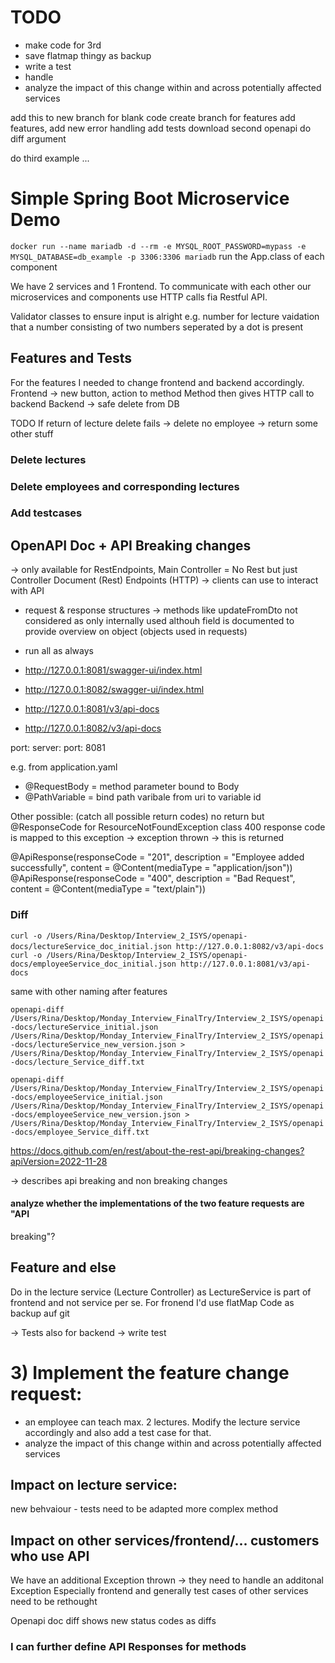 # TODO

- make code for 3rd
- save flatmap thingy as backup
- write a test 
- handle 
- analyze the impact of this change within and across potentially affected 
services

add this to new branch for blank code
create branch for features
add features, add new error handling 
add tests
download second openapi
do diff
argument

do third example
...

# Simple Spring Boot Microservice Demo
```docker run --name mariadb -d --rm -e MYSQL_ROOT_PASSWORD=mypass -e MYSQL_DATABASE=db_example -p 3306:3306 mariadb```
    run the App.class of each component 
    
We have 2 services and 1 Frontend.
To communicate with each other our microservices and components use HTTP calls fia Restful API. 

Validator classes to ensure input is alright 
e.g. number for lecture 
vaidation that a number consisting of two numbers seperated by a dot is present
    
## Features and Tests
For the features I needed to change frontend and backend accordingly. 
Frontend -> new button, action to method 
Method then gives HTTP call to backend
Backend -> safe delete from DB

TODO
If return of lecture delete fails
-> delete no employee 
-> return some other stuff 

### Delete lectures

### Delete employees and corresponding lectures

### Add testcases 

## OpenAPI Doc + API Breaking changes
-> only available for RestEndpoints, Main Controller = No Rest but just Controller
Document (Rest) Endpoints (HTTP) -> clients can use to interact with API
+ request & response structures
-> methods like updateFromDto not considered as only internally used althouh field is documented to provide overview on object (objects used in requests)

- run all as always
- http://127.0.0.1:8081/swagger-ui/index.html
- http://127.0.0.1:8082/swagger-ui/index.html

- http://127.0.0.1:8081/v3/api-docs
- http://127.0.0.1:8082/v3/api-docs

port: server:
  port: 8081
  
e.g. from application.yaml

- @RequestBody = method parameter bound to Body 
- @PathVariable = bind path varibale from uri to variable id 

Other possible: (catch all possible return codes)
no return but @ResponseCode for ResourceNotFoundException class
400 response code is mapped to this exception
-> exception thrown -> this is returned 

@ApiResponse(responseCode = "201", description = "Employee added successfully", content = @Content(mediaType = "application/json"))
    @ApiResponse(responseCode = "400", description = "Bad Request", content = @Content(mediaType = "text/plain"))

### Diff
 ```curl -o /Users/Rina/Desktop/Interview_2_ISYS/openapi-docs/lectureService_doc_initial.json http://127.0.0.1:8082/v3/api-docs```
 ``` curl -o /Users/Rina/Desktop/Interview_2_ISYS/openapi-docs/employeeService_doc_initial.json http://127.0.0.1:8081/v3/api-docs```
 
 same with other naming after features 

```openapi-diff /Users/Rina/Desktop/Monday_Interview_FinalTry/Interview_2_ISYS/openapi-docs/lectureService_initial.json /Users/Rina/Desktop/Monday_Interview_FinalTry/Interview_2_ISYS/openapi-docs/lectureService_new_version.json > /Users/Rina/Desktop/Monday_Interview_FinalTry/Interview_2_ISYS/openapi-docs/lecture_Service_diff.txt```

```openapi-diff /Users/Rina/Desktop/Monday_Interview_FinalTry/Interview_2_ISYS/openapi-docs/employeeService_initial.json /Users/Rina/Desktop/Monday_Interview_FinalTry/Interview_2_ISYS/openapi-docs/employeeService_new_version.json > /Users/Rina/Desktop/Monday_Interview_FinalTry/Interview_2_ISYS/openapi-docs/employee_Service_diff.txt```

https://docs.github.com/en/rest/about-the-rest-api/breaking-changes?apiVersion=2022-11-28

-> describes api breaking and non breaking changes
#### analyze whether the implementations of the two feature requests are "API 
breaking"?


## Feature and else
Do in the lecture service (Lecture Controller) as LectureService is part of frontend and not service per se. 
For fronend I'd use flatMap
Code as backup auf git

-> Tests also for backend -> write test


# 3) Implement the feature change request:
* an employee can teach max. 2 lectures. Modify the lecture service 
accordingly and also add a test case for that.
* analyze the impact of this change within and across potentially affected 
services

## Impact on lecture service:
new behvaiour - tests need to be adapted
more complex method 



## Impact on other services/frontend/... customers who use API
We have an additional Exception thrown -> they need to handle an additonal Exception
Especially frontend and generally test cases of other services need to be rethought

Openapi doc diff shows new status codes as diffs



### I can further define API Responses for methods 

